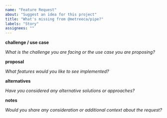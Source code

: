 ```yaml
---
name: "Feature Request"
about: "Suggest an idea for this project"
title: "What's missing from @metreeca/pipe?"
labels: "Story"
assignees: ""
---
```


**challenge / use case**

*What is the challenge you are facing or the use case you are proposing?*

**proposal**

*What features would you like to see implemented?*

**alternatives**

*Have you considered any alternative solutions or approaches?*

**notes**

*Would you share any consideration or additional context about the request?*
